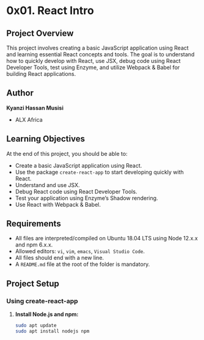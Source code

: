 # 0x01. React Intro

## Project Overview
This project involves creating a basic JavaScript application using React and learning essential React concepts and tools. The goal is to understand how to quickly develop with React, use JSX, debug code using React Developer Tools, test using Enzyme, and utilize Webpack & Babel for building React applications.

## Author
**Kyanzi Hassan Musisi**
- ALX Africa

## Learning Objectives
At the end of this project, you should be able to:
- Create a basic JavaScript application using React.
- Use the package `create-react-app` to start developing quickly with React.
- Understand and use JSX.
- Debug React code using React Developer Tools.
- Test your application using Enzyme’s Shadow rendering.
- Use React with Webpack & Babel.

## Requirements
- All files are interpreted/compiled on Ubuntu 18.04 LTS using Node 12.x.x and npm 6.x.x.
- Allowed editors: `vi`, `vim`, `emacs`, `Visual Studio Code`.
- All files should end with a new line.
- A `README.md` file at the root of the folder is mandatory.

## Project Setup
### Using create-react-app
1. **Install Node.js and npm:**
   ```sh
   sudo apt update
   sudo apt install nodejs npm

